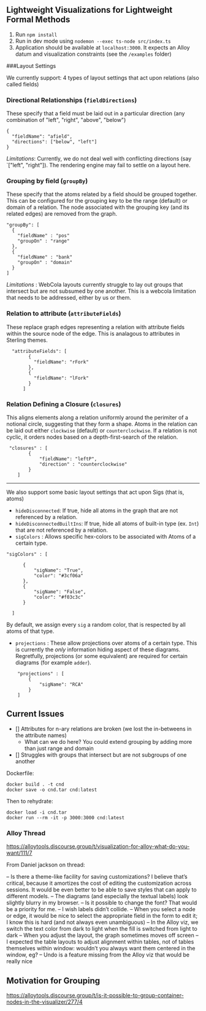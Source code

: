 ## Lightweight Visualizations for Lightweight Formal Methods

1. Run `npm install`
2. Run in dev mode using `nodemon --exec ts-node src/index.ts`
3. Application should be available at `localhost:3000`. It expects an Alloy datum and visualization constraints (see the `/examples` folder)


###Layout Settings


We currently support:
4 types of layout settings that act upon relations (also called fields)


### Directional Relationships (`fieldDirections`)

These specify that a field must be laid out in a particular direction (any combination of "left", "right", "above", "below")

```
{
  "fieldName": "afield",
  "directions": ["below", "left"]
}
```

*Limitations*: Currently, we do not deal well with conflicting directions (say `["left", "right"]). The rendering engine may fail to settle on a layout here.

### Grouping by field (`groupBy`)

These specify that the atoms related by a field should be grouped together. This can be configured for the grouping key to be the range (default) or domain of a relation. The node associated with the grouping key (and its related edges) are removed from the graph.

```
"groupBy": [
  {
    "fieldName" : "pos"
    "groupOn" : "range"
  },
  {
    "fieldName" : "bank"
    "groupOn" : "domain"
  }
]
```

*Limitations* : WebCola layouts currently struggle to lay out groups that intersect but are not subsumed by one another. This is a webcola limitation that needs to be addressed, either by us or them.


### Relation to attribute (`attributeFields`)

These replace graph edges representing a relation with attribute fields within the source node of the edge. This is analagous to attributes in Sterling themes.
```
  "attributeFields": [
        {
          "fieldName": "rFork"
        },
        {
          "fieldName": "lFork"
        }
      ]
```


### Relation Defining a Closure (`closures`)

This aligns elements along a relation uniformly around the perimiter of a notional circle, suggesting that they form a shape.
Atoms in the relation can be laid out either `clockwise` (default) or `counterclockwise`. If a relation is not cyclic, it orders nodes based on a depth-first-search of the relation.


```
 "closures" : [
        {
            "fieldName": "leftP",
            "direction" : "counterclockwise"
        }
    ]

```


-------------------
We also support some basic layout settings that act upon Sigs (that is, atoms)

  - `hideDisconnected`: If true, hide all atoms in the graph that are not referenced by a relation.
  - `hideDisconnectedBuiltIns`: If true, hide all atoms of built-in type (ex. `Int`) that are not referenced by a relation.
  - `sigColors` : Allows specific hex-colors to be associated with Atoms of a certain type.
  ```
"sigColors" : [

        {
            "sigName": "True",
            "color": "#3cf06a"
        },
        {
            "sigName": "False",
            "color": "#f03c3c"
        }

    ]

```
By default, we assign every `sig` a random color, that is respected by all atoms of that type.


- `projections` : These allow projections over atoms of a certain type. This is currently the *only* information hiding aspect of these diagrams. Regretfully, projections (or some equivalent) are required for certain diagrams (for example `adder`).
```
    "projections" : [
        {
            "sigName": "RCA"
        }
    ]
```

## Current Issues

- [] Attributes for n-ary relations are broken (we lost the in-betweens in the attribute names)
  - What can we do here? You could extend grouping by adding more than just range and domain
- [] Struggles with groups that intersect but are not subgroups of one another



Dockerfile:
```
docker build . -t cnd   
docker save -o cnd.tar cnd:latest
```

Then to rehydrate:

```
docker load -i cnd.tar
docker run --rm -it -p 3000:3000 cnd:latest
```



### Alloy Thread

https://alloytools.discourse.group/t/visualization-for-alloy-what-do-you-want/111/7

From Daniel jackson on thread:

– Is there a theme-like facility for saving customizations? I believe that’s critical, because it amortizes the cost of editing the customization across sessions. It would be even better to be able to save styles that can apply to different models.
– The diagrams (and especially the textual labels) look slightly blurry in my browser.
– Is it possible to change the font? That would be a priority for me.
– I wish labels didn’t collide.
– When you select a node or edge, it would be nice to select the appropriate field in the form to edit it; I know this is hard (and not always even unambiguous)
– In the Alloy viz, we switch the text color from dark to light when the fill is switched from light to dark
– When you adjust the layout, the graph sometimes moves off screen
– I expected the table layouts to adjust alignment within tables, not of tables themselves within window: wouldn’t you always want them centered in the window, eg?
– Undo is a feature missing from the Alloy viz that would be really nice



## Motivation for Grouping

https://alloytools.discourse.group/t/is-it-possible-to-group-container-nodes-in-the-visualizer/277/4